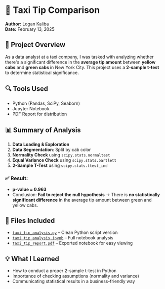 # 🚕 Taxi Tip Comparison
**Author:** Logan Kaliba  
**Date:** February 13, 2025

## 🧠 Project Overview
As a data analyst at a taxi company, I was tasked with analyzing whether there's a significant difference in the **average tip amount** between **yellow cabs** and **green cabs** in New York City. This project uses a **2-sample t-test** to determine statistical significance.

## 🔍 Tools Used
- Python (Pandas, SciPy, Seaborn)
- Jupyter Notebook
- PDF Report for distribution

## 📊 Summary of Analysis
1. **Data Loading & Exploration**
2. **Data Segmentation**: Split by cab color
3. **Normality Check** using `scipy.stats.normaltest`
4. **Equal Variance Check** using `scipy.stats.bartlett`
5. **2-Sample T-Test** using `scipy.stats.ttest_ind`

### ✅ Result:
- **p-value = 0.963**
- Conclusion: **Fail to reject the null hypothesis** → There is **no statistically significant difference** in the average tip amount between green and yellow cabs.

## 📁 Files Included
- [`taxi_tip_analysis.py`](./taxi_tip_analysis.py) – Clean Python script version
- [`taxi_tip_analysis.ipynb`](./taxi_tip_analysis.ipynb) – Full notebook analysis    
- [`taxi_tip_report.pdf`](./taxi_tip_report.pdf) – Exported notebook for easy viewing  

## 💡 What I Learned
- How to conduct a proper 2-sample t-test in Python  
- Importance of checking assumptions (normality and variance)  
- Communicating statistical results in a business-friendly way

